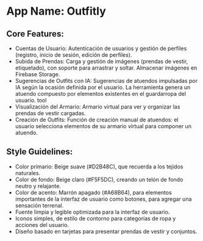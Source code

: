 # **App Name**: Outfitly

## Core Features:

- Cuentas de Usuario: Autenticación de usuarios y gestión de perfiles (registro, inicio de sesión, edición de perfiles).
- Subida de Prendas: Carga y gestión de imágenes (prendas de vestir, etiquetado), con soporte para arrastrar y soltar. Almacenar imágenes en Firebase Storage.
- Sugerencias de Outfits con IA: Sugerencias de atuendos impulsadas por IA según la ocasión definida por el usuario. La herramienta genera un atuendo compuesto por elementos existentes en el guardarropa del usuario. tool
- Visualización del Armario: Armario virtual para ver y organizar las prendas de vestir cargadas.
- Creación de Outfits: Función de creación manual de atuendos: el usuario selecciona elementos de su armario virtual para componer un atuendo.

## Style Guidelines:

- Color primario: Beige suave (#D2B48C), que recuerda a los tejidos naturales.
- Color de fondo: Beige claro (#F5F5DC), creando un telón de fondo neutro y relajante.
- Color de acento: Marrón apagado (#A68B64), para elementos importantes de la interfaz de usuario como botones, para agregar una sensación terrenal.
- Fuente limpia y legible optimizada para la interfaz de usuario.
- Iconos simples, de estilo de contorno para categorías de ropa y acciones del usuario.
- Diseño basado en tarjetas para presentar prendas de vestir y conjuntos.